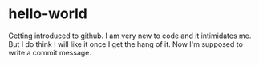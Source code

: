 # hello-world
Getting introduced to github.
I am very new to code and it intimidates me.  But I do think I will like it once I get the hang of it.
Now I'm supposed to write a commit message.
